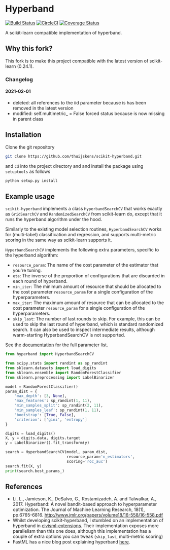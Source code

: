 # Hyperband

[![Build Status](https://travis-ci.org/thuijskens/scikit-hyperband.svg?branch=master)](https://travis-ci.org/thuijskens/scikit-hyperband)
[![CircleCI](https://circleci.com/gh/thuijskens/scikit-hyperband/tree/master.svg?style=svg)](https://circleci.com/gh/thuijskens/scikit-hyperband/tree/master)
[![Coverage Status](https://coveralls.io/repos/github/thuijskens/scikit-hyperband/badge.svg?branch=master)](https://coveralls.io/github/thuijskens/scikit-hyperband?branch=master)

A scikit-learn compatible implementation of hyperband.

## Why this fork? 
This fork is to make this project compatible with the latest version of scikit-learn (0.24.1).

### Changelog 
#### 2021-02-01
- deleted: all references to the iid parameter because is has been removed in the latest version
- modified: self.multimetric_ = False forced status because is now missing in parent class

## Installation

Clone the git repository 

```bash
git clone https://github.com/thuijskens/scikit-hyperband.git
```

and `cd` into the project directory and and install the package using `setuptools` as follows

```bash
python setup.py install
```

## Example usage

`scikit-hyperband` implements a class `HyperbandSearchCV` that works exactly as `GridSearchCV` and `RandomizedSearchCV` from scikit-learn do, except that it runs the hyperband algorithm under the hood. 

Similarly to the existing model selection routines, `HyperbandSearchCV` works for (multi-label) classification and regression, and supports multi-metric scoring in the same way as scikit-learn supports it. 

`HyperbandSearchCV` implements the following extra parameters, specific to the hyperband algorithm:

- `resource_param`: The name of the cost parameter of the estimator that you're tuning.
- `eta`: The inverse of the proportion of configurations that are discarded in each round of hyperband.
- `min_iter`: The minimum amount of resource that should be allocated to the cost parameter ``resource_param`` for a single configuration of the hyperparameters.
- `max_iter`: The maximum amount of resource that can be allocated to the cost parameter ``resource_param`` for a single configuration of the hyperparameters.
- `skip_last`: The number of last rounds to skip. For example, this can be used to skip the last round of hyperband, which is standard randomized search. It can also be used to inspect intermediate results, although warm-starting HyperbandSearchCV is not supported.

See the [documentation](https://thuijskens.github.io/scikit-hyperband/docs/) for the full parameter list.

```python
from hyperband import HyperbandSearchCV

from scipy.stats import randint as sp_randint
from sklearn.datasets import load_digits
from sklearn.ensemble import RandomForestClassifier
from sklearn.preprocessing import LabelBinarizer

model = RandomForestClassifier()
param_dist = {
    'max_depth': [3, None],
    'max_features': sp_randint(1, 11),
    'min_samples_split': sp_randint(2, 11),
    'min_samples_leaf': sp_randint(1, 11),
    'bootstrap': [True, False],
    'criterion': ['gini', 'entropy']
}

digits = load_digits()
X, y = digits.data, digits.target
y = LabelBinarizer().fit_transform(y)

search = HyperbandSearchCV(model, param_dist, 
                           resource_param='n_estimators',
                           scoring='roc_auc')
search.fit(X, y)
print(search.best_params_)
```

## References

* Li, L., Jamieson, K., DeSalvo, G., Rostamizadeh, A. and Talwalkar, A., 2017. Hyperband: A novel bandit-based approach to hyperparameter optimization. The Journal of Machine Learning Research, 18(1), pp.6765-6816. http://www.jmlr.org/papers/volume18/16-558/16-558.pdf
* Whilst developing scikit-hyperband, I stumbled on an implementation of hyperband in [civisml-extensions](https://github.com/civisanalytics/civisml-extensions). Their implementation exposes more parallelism than this one does, although this implementation has a couple of extra options you can tweak (`skip_last`, multi-metric scoring)
* FastML has a nice blog post explaining hyperband [here](http://fastml.com/tuning-hyperparams-fast-with-hyperband/). 
